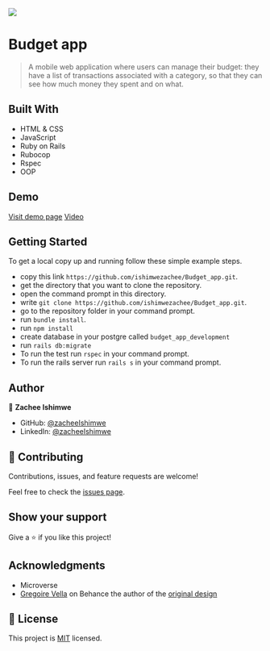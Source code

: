 ![](https://img.shields.io/badge/Microverse-blueviolet)

# Budget app

> A mobile web application where users can manage their budget: they have a list of transactions associated with a category, so that they can see how much money they spent and on what.

## Built With

- HTML & CSS
- JavaScript
- Ruby on Rails
- Rubocop
- Rspec
- OOP

## Demo

[Visit demo page](https://railsbudgetapp.herokuapp.com/)
[Video]()

## Getting Started

To get a local copy up and running follow these simple example steps.

- copy this link `https://github.com/ishimwezachee/Budget_app.git`.
- get the directory that you want to clone the repository.
- open the command prompt in this directory.
- write `git clone https://github.com/ishimwezachee/Budget_app.git`.
- go to the repository folder in your command prompt.
- run `bundle install`.
- run `npm install`
- create database in your postgre called `budget_app_development`
- run `rails db:migrate`
- To run the test run `rspec` in your command prompt.
- To run the rails server run  `rails s` in your command prompt.

## Author

👤 **Zachee Ishimwe**

- GitHub: [@zacheeIshimwe](https://github.com/ishimwezachee)
- LinkedIn: [@zacheeIshimwe](https://www.linkedin.com/in/zachee-ishimwe-ab952a119/)

## 🤝 Contributing

Contributions, issues, and feature requests are welcome!

Feel free to check the [issues page](../../issues/).

## Show your support

Give a ⭐️ if you like this project!

## Acknowledgments

- Microverse
- [Gregoire Vella](https://www.behance.net/gregoirevella) on Behance the author of the [original design](https://www.behance.net/gallery/19759151/Snapscan-iOs-design-and-branding?tracking_source=)

## 📝 License

This project is [MIT](./MIT.md) licensed.
